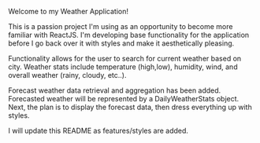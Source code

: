 Welcome to my Weather Application!

This is a passion project I'm using as an opportunity to become more familiar with ReactJS.
I'm developing base functionality for the application before I go back over it with styles and 
make it aesthetically pleasing. 

Functionality allows for the user to search for current weather based on city. Weather stats include 
temperature (high,low), humidity, wind, and overall weather (rainy, cloudy, etc..).

Forecast weather data retrieval and aggregation has been added. Forecasted weather will be represented by a DailyWeatherStats object. Next, the plan is to display the forecast data, then dress everything up with styles.

I will update this README as features/styles are added.

